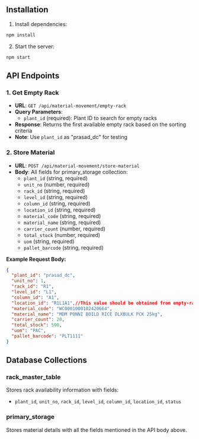 
## Installation

1. Install dependencies:
```bash
npm install
```

2. Start the server:
```bash
npm start
```


## API Endpoints

### 1. Get Empty Rack
- **URL**: `GET /api/material-movement/empty-rack`
- **Query Parameters**: 
  - `plant_id` (required): Plant ID to search for empty racks
- **Response**: Returns the first available empty rack based on the sorting criteria
- **Note**: Use `plant_id` as "prasad_dc" for testing

### 2. Store Material
- **URL**: `POST /api/material-movement/store-material`
- **Body**: All fields for primary_storage collection:
  - `plant_id` (string, required)
  - `unit_no` (number, required)
  - `rack_id` (string, required)
  - `level_id` (string, required)
  - `column_id` (string, required)
  - `location_id` (string, required)
  - `material_code` (string, required)
  - `material_name` (string, required)
  - `carrier_count` (number, required)
  - `total_stock` (number, required)
  - `uom` (string, required)
  - `pallet_barcode` (string, required)

**Example Request Body:**
```json
{
  "plant_id": "prasad_dc",
  "unit_no": 1,
  "rack_id": "R1",
  "level_id": "L1",
  "column_id": "A1",
  "location_id": "R1L1A1",//This value should be obtained from empty-rack API
  "material_code": "WC0001000102420664",
  "material_name": "MDM PONNI BOILD RICE DLXBULK PCK 25kg",
  "carrier_count": 20,
  "total_stock": 500,
  "uom": "PAC",
  "pallet_barcode": "PLT1111"
}
```

## Database Collections

### rack_master_table
Stores rack availability information with fields:
- `plant_id`, `unit_no`, `rack_id`, `level_id`, `column_id`, `location_id`, `status`

### primary_storage
Stores material details with all the fields mentioned in the API body above.


